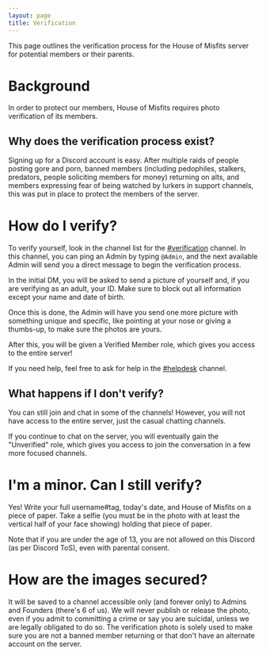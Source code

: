 ```yaml
---
layout: page
title: Verification
---
```


This page outlines the verification process for the House of Misfits server for potential members or their parents.

# Background

In order to protect our members, House of Misfits requires photo verification of its members.

## Why does the verification process exist?

Signing up for a Discord account is easy. After multiple raids of people posting gore and porn, banned members (including pedophiles, stalkers, predators, people soliciting members for money) returning on alts, and members expressing fear of being watched by lurkers in support channels, this was put in place to protect the members of the server.

# How do I verify?

To verify yourself, look in the channel list for the [#verification](https://discordapp.com/channels/419896766314446868/541778318794686475) channel. In this channel, you can ping an Admin by typing `@Admin`, and the next available Admin will send you a direct message to begin the verification process.

In the initial DM, you will be asked to send a picture of yourself and, if you are verifying as an adult, your ID. Make sure to block out all information except your name and date of birth. 

Once this is done, the Admin will have you send one more picture with something unique and specific, like pointing at your nose or giving a thumbs-up, to make sure the photos are yours.

After this, you will be given a Verified Member role, which gives you access to the entire server!

If you need help, feel free to ask for help in the [#helpdesk](https://discordapp.com/channels/419896766314446868/453174946806497280) channel.

## What happens if I don't verify?

You can still join and chat in some of the channels! However, you will not have access to the entire server, just the casual chatting channels.

If you continue to chat on the server, you will eventually gain the "Unverified" role, which gives you access to join the conversation in a few more focused channels.

# I'm a minor. Can I still verify?

Yes! Write your full username#tag, today's date, and House of Misfits on a piece of paper. Take a selfie (you must be in the photo with at least the vertical half of your face showing) holding that piece of paper.

Note that if you are under the age of 13, you are not allowed on this Discord (as per Discord ToS), even with parental consent. 

# How are the images secured?

It will be saved to a channel accessible only (and forever only) to Admins and Founders (there's 6 of us). We will never publish or release the photo, even if you admit to committing a crime or say you are suicidal, unless we are legally obligated to do so. The verification photo is solely used to make sure you are not a banned member returning or that don't have an alternate account on the server.